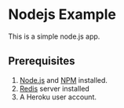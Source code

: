 # Nodejs Example

This is a simple node.js app. 

## Prerequisites

1.  [Node.js](http://nodejs.org/ "Title") and [NPM](https://npmjs.org/ "Title") installed. 
2.  [Redis](http://redis.io/ "Title") server installed
3.  A Heroku user account.


